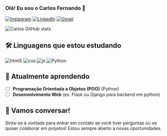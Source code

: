 ### Olá! Eu sou o Carlos Fernando 👋

[![Instagram](https://img.shields.io/badge/Instagram-E4405F?style=for-the-badge&logo=instagram&logoColor=white)](https://www.instagram.com/carlosfdsn)
[![LinkedIn](https://img.shields.io/badge/LinkedIn-0A66C2?style=for-the-badge&logo=linkedin&logoColor=white)](www.linkedin.com/in/carlos-fernando-784583301)
[![Gmail](https://img.shields.io/badge/Gmail-D14836?style=for-the-badge&logo=gmail&logoColor=white)](mailto:carlosfdsn2008@gmail.com)


![Carlos GitHub stats](https://github-readme-stats.vercel.app/api?username=CarlosFCode&show_icons=true&theme=tokyonight)

## 🛠️ Linguagens que estou estudando

<div style="display: inline_block">
    <img align="center" alt="html5" src="https://img.shields.io/badge/HTML5-E34F26?style=for-the-badge&logo=html5&logoColor=white">
    <img align="center" alt="css" src="https://img.shields.io/badge/CSS3-1572B6?style=for-the-badge&logo=css3&logoColor=white">
    <img align="center" alt="js" src="https://img.shields.io/badge/JavaScript-F7DF1E?style=for-the-badge&logo=javascript&logoColor=black">
    <img align="center" alt="Python" src="https://img.shields.io/badge/Python-14354C?style=for-the-badge&logo=python&logoColor=white">


</div>

## 🌱 Atualmente aprendendo

- [ ] **Programação Orientada a Objetos (POO)** (Python)
- [ ] **Desenvolvimento Web** (ex: Flask ou Django para backend em python)

## 💬 Vamos conversar!

Sinta-se à vontade para entrar em contato se você tiver perguntas ou se quiser colaborar em projetos! Estou sempre aberto a novas oportunidades.
